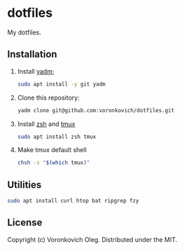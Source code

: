 # dotfiles

My dotfiles.

## Installation

1. Install [yadm](https://thelocehiliosan.github.io/yadm/);

   ```sh
   sudo apt install -y git yadm
   ```

2. Clone this repository:

   ```sh
   yadm clone git@github.com:voronkovich/dotfiles.git
   ```

3. Install [zsh](https://www.zsh.org/) and [tmux](https://github.com/tmux/tmux)

   ```sh
   sudo apt install zsh tmux
   ```

4. Make tmux default shell

   ```sh
   chsh -s "$(which tmux)"
   ```

## Utilities

```sh
sudo apt install curl htop bat ripgrep fzy
```

## License

Copyright (c) Voronkovich Oleg. Distributed under the MIT.

